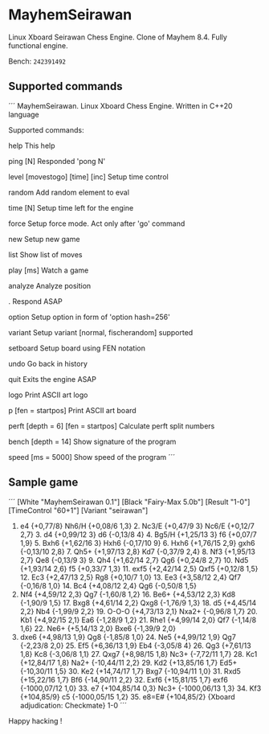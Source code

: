 # MayhemSeirawan

Linux Xboard Seirawan Chess Engine.
Clone of Mayhem 8.4.
Fully functional engine.

Bench: `242391492`

## Supported commands

´´´
MayhemSeirawan. Linux Xboard Chess Engine. Written in C++20 language

Supported commands:

help
  This help

ping [N]
  Responded 'pong N'

level [movestogo] [time] [inc]
  Setup time control

random
  Add random element to eval

time [N]
  Setup time left for the engine

force
  Setup force mode. Act only after 'go' command

new
  Setup new game

list
  Show list of moves

play [ms]
  Watch a game

analyze
  Analyze position

.
  Respond ASAP

option
  Setup option in form of 'option hash=256'

variant
  Setup variant [normal, fischerandom] supported

setboard
  Setup board using FEN notation

undo
  Go back in history

quit
  Exits the engine ASAP

logo
  Print ASCII art logo

p [fen = startpos]
  Print ASCII art board

perft [depth = 6] [fen = startpos]
  Calculate perft split numbers

bench [depth = 14]
  Show signature of the program

speed [ms = 5000]
  Show speed of the program
´´´

## Sample game

´´´
[White "MayhemSeirawan 0.1"]
[Black "Fairy-Max 5.0b"]
[Result "1-0"]
[TimeControl "60+1"]
[Variant "seirawan"]
1. e4 {+0,77/8} Nh6/H {+0,08/6 1,3} 2. Nc3/E {+0,47/9 3} Nc6/E
{+0,12/7 2,7} 3. d4 {+0,99/12 3} d6 {-0,13/8 4} 4. Bg5/H {+1,25/13 3} f6
{+0,07/7 1,9} 5. Bxh6 {+1,62/16 3} Hxh6 {-0,17/10 9} 6. Hxh6 {+1,76/15 2,9}
gxh6 {-0,13/10 2,8} 7. Qh5+ {+1,97/13 2,8} Kd7 {-0,37/9 2,4} 8. Nf3
{+1,95/13 2,7} Qe8 {-0,13/9 3} 9. Qh4 {+1,62/14 2,7} Qg6 {+0,24/8 2,7} 10.
Nd5 {+1,93/14 2,6} f5 {+0,33/7 1,3} 11. exf5 {+2,42/14 2,5} Qxf5
{+0,12/8 1,5} 12. Ec3 {+2,47/13 2,5} Rg8 {+0,10/7 1,0} 13. Ee3
{+3,58/12 2,4} Qf7 {-0,16/8 1,0} 14. Bc4 {+4,08/12 2,4} Qg6 {-0,50/8 1,5}
15. Nf4 {+4,59/12 2,3} Qg7 {-1,60/8 1,2} 16. Be6+ {+4,53/12 2,3} Kd8
{-1,90/9 1,5} 17. Bxg8 {+4,61/14 2,2} Qxg8 {-1,76/9 1,3} 18. d5
{+4,45/14 2,2} Nb4 {-1,99/9 2,2} 19. O-O-O {+4,73/13 2,1} Nxa2+
{-0,96/8 1,7} 20. Kb1 {+4,92/15 2,1} Ea6 {-1,28/9 1,2} 21. Rhe1
{+4,99/14 2,0} Qf7 {-1,14/8 1,6} 22. Ne6+ {+5,14/13 2,0} Bxe6 {-1,39/9 2,0}
23. dxe6 {+4,98/13 1,9} Qg8 {-1,85/8 1,0} 24. Ne5 {+4,99/12 1,9} Qg7
{-2,23/8 2,0} 25. Ef5 {+6,36/13 1,9} Eb4 {-3,05/8 4} 26. Qg3 {+7,61/13 1,8}
Kc8 {-3,06/8 1,1} 27. Qxg7 {+8,98/15 1,8} Nc3+ {-7,72/11 1,7} 28. Kc1
{+12,84/17 1,8} Na2+ {-10,44/11 2,2} 29. Kd2 {+13,85/16 1,7} Ed5+
{-10,30/11 1,5} 30. Ke2 {+14,74/17 1,7} Bxg7 {-10,94/11 1,0} 31. Rxd5
{+15,22/16 1,7} Bf6 {-14,90/11 2,2} 32. Exf6 {+15,81/15 1,7} exf6
{-1000,07/12 1,0} 33. e7 {+104,85/14 0,3} Nc3+ {-1000,06/13 1,3} 34. Kf3
{+104,85/9} c5 {-1000,05/15 1,2} 35. e8=E# {+104,85/2}
{Xboard adjudication: Checkmate} 1-0
´´´

Happy hacking !
